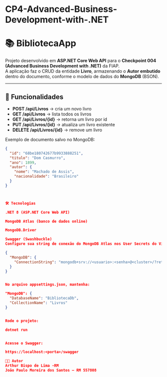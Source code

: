 # CP4-Advanced-Business-Development-with-.NET

# 📚 BibliotecaApp

Projeto desenvolvido em **ASP.NET Core Web API** para o **Checkpoint 004 (Advanced Business Development with .NET)** da FIAP.  
A aplicação faz o CRUD da entidade **Livro**, armazenando o **Autor embutido** dentro do documento, conforme o modelo de dados do **MongoDB** (BSON).

---

## 🚀 Funcionalidades
- **POST /api/Livros** → cria um novo livro  
- **GET /api/Livros** → lista todos os livros  
- **GET /api/Livros/{id}** → retorna um livro por id  
- **PUT /api/Livros/{id}** → atualiza um livro existente  
- **DELETE /api/Livros/{id}** → remove um livro  

Exemplo de documento salvo no MongoDB:
```json
{
  "id": "68be180742677b9933888251",
  "titulo": "Dom Casmurro",
  "ano": 1899,
  "autor": {
    "nome": "Machado de Assis",
    "nacionalidade": "Brasileiro"
  }
}



🛠️ Tecnologias

.NET 8 (ASP.NET Core Web API)

MongoDB Atlas (banco de dados online)

MongoDB.Driver

Swagger (Swashbuckle)
Configure sua string de conexão do MongoDB Atlas nos User Secrets do Visual Studio:

{
  "MongoDB": {
    "ConnectionString": "mongodb+srv://<usuario>:<senha>@<cluster>/?retryWrites=true&w=majority"
  }
}


No arquivo appsettings.json, mantenha:

"MongoDB": {
  "DatabaseName": "BibliotecaDb",
  "CollectionName": "Livros"
}


Rode o projeto:

dotnet run


Acesse o Swagger:

https://localhost:<porta>/swagger

👨‍🎓 Autor
Arthur Bispo de Lima -RM 
João Paulo Moreira dos Santos — RM 557808

